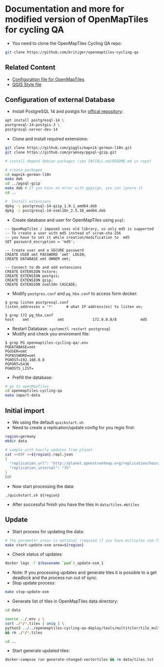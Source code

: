 # Documentation and more for modified version of OpenMapTiles for cycling QA


* You need to clone the OpenMapTiles Cycling QA repo:
```bash
git clone https://github.com/britiger/openmaptiles-cycling-qa
```

## Related Content
* [Configuration file for OpenMapTiles](config/)
* [QGIS Style file](qgis/)

## Configuration of external Database
* Install PostgreSQL 14 and postgis for [offical repository](https://wiki.postgresql.org/wiki/Apt): 
```bash
apt install postgresql-14 \
postgresql-14-postgis-3 \
postgresql-server-dev-14
```
* Clone and install required extensions:
```bash
git clone https://github.com/giggls/mapnik-german-l10n.git
git clone https://github.com/pramsey/pgsql-gzip.git

# install depend debian packages (see INSTALL.md/README.md in repo)

# create packages
cd mapnik-german-l10n
make deb
cd ../pgsql-gzip
make deb # If you have an error with gpgsign, you can ignore it
cd ..

#  Install extensions 
dpkg -i postgresql-14-gzip_1.0.1_amd64.deb
dpkg -i postgresql-14-osml10n_2.5.10_amd64.deb
```
* Create database and user for OpenMapTiles using `psql`:
```
-- OpenMapTiles / imposm3 uses old library, so only md5 is supported
-- To create a user with md5 instead of scram-sha-256
-- you have to set it while creation/modification to  md5
SET password_encryption = 'md5';

-- Create user and a SECURE password
CREATE USER omt PASSWORD 'omt' LOGIN;
CREATE DATABASE omt OWNER omt;

-- Connect to db and add extensions
CREATE EXTENSION hstore;
CREATE EXTENSION postgis;
CREATE EXTENSION gzip;
CREATE EXTENSION osml10n CASCADE;
```
* Modify `postgres.conf` and `pg_hba.conf` to access form docker:
```
$ grep listen postgresql.conf
listen_addresses = '*'		# what IP address(es) to listen on;

$ grep 172 pg_hba.conf
host    omt             omt             172.0.0.0/8           md5
```
* Restart Database: `systemctl restart postgresql`
* Modify and check you enviroment file:
```
$ grep PG openmaptiles-cycling-qa/.env 
PGDATABASE=omt
PGUSER=omt
PGPASSWORD=omt
PGHOST=192.168.0.8
PGPORT=5436
PGHOSTS_LIST=
```
* Prefill the database:
```bash
# go to openMapTiles
cd openmaptiles-cycling-qa
make import-data
```

## Initial import
* We using the default `quickstart.sh`
* Need to create a replication/update config for you regio first:
```bash
region=germany
mkdir data

# sample with hourly updates from planet
cat <<EOF >>${region}.repl.json
{
  "replication_url": "http://planet.openstreetmap.org/replication/hour/",
  "replication_interval": "1h"
}
EOF
```
* Now start processing the data:
```
./quickstart.sh ${region}
```
* After successful finish you have the tiles in `data/tiles.mbtiles`

## Update
* Start process for updating the data:
```bash
# The parameter area= is optional (requied if you have multiples osm-files in data directory)
make start-update-osm area=${region}
```
* Check status of updates:
```bash
docker logs -f $(basename `pwd`)_update-osm_1
```
* Note: If you processing updates and generate tiles it is possible to a get deadlock and the process run out of sync.
* Stop update process:
```bash
make stop-update-osm
```
* Generate list of tiles in OpenMapTiles data directory:
```bash
cd data

source ../.env ; \
sort ./*/*.tiles | uniq | \
python3 ../../openmaptiles-cycling-qa-deploy/tools/multitiler/tile_multiplier.py ${MIN_ZOOM} ${MAX_ZOOM} >> tiles.txt \
&& rm ./*/*.tiles

cd ..
```
* Start generate updated tiles:
```bash
docker-compose run generate-changed-vectortiles && rm data/tiles.txt
```
